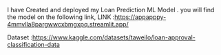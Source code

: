 I have Created and deployed my Loan Prediction ML Model . you will find the model on the following link,
LINK :https://appapppy-4mmvlla8pargwwcxbmgxpq.streamlit.app/ 

Dataset :https://www.kaggle.com/datasets/taweilo/loan-approval-classification-data 
